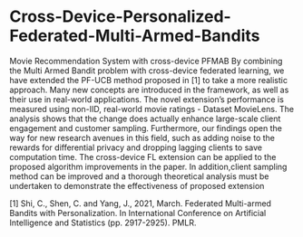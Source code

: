 # Cross-Device-Personalized-Federated-Multi-Armed-Bandits
Movie Recommendation System with cross-device PFMAB
By combining the Multi Armed Bandit problem with cross-device federated learning, we have extended the PF-UCB method proposed in [1] to take a more realistic approach. Many new concepts are introduced in the framework, as well as their use in real-world applications. The novel extension’s performance is measured using non-IID, real-world movie ratings - Dataset MovieLens. The analysis shows that the change does actually enhance large-scale client engagement and customer sampling. Furthermore, our findings open the way for new research avenues in this field, such as adding noise to the rewards for differential privacy and dropping lagging clients to save computation time. The cross-device FL extension can be applied to the proposed algorithm improvements in the paper. In addition,client sampling method can be improved and a thorough theoretical analysis must be undertaken to demonstrate the effectiveness of proposed extension

[1] Shi, C., Shen, C. and Yang, J., 2021, March. Federated Multi-armed Bandits
with Personalization. In International Conference on Artificial Intelligence and
Statistics (pp. 2917-2925). PMLR.
